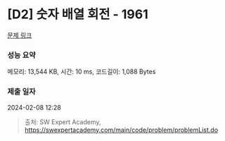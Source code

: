 # [D2] 숫자 배열 회전 - 1961 

[문제 링크](https://swexpertacademy.com/main/code/problem/problemDetail.do?contestProbId=AV5Pq-OKAVYDFAUq) 

### 성능 요약

메모리: 13,544 KB, 시간: 10 ms, 코드길이: 1,088 Bytes

### 제출 일자

2024-02-08 12:28



> 출처: SW Expert Academy, https://swexpertacademy.com/main/code/problem/problemList.do